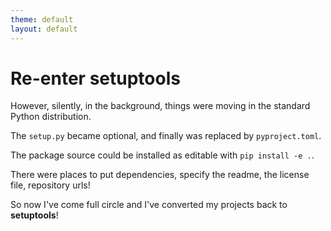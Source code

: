 ```yaml
---
theme: default
layout: default
---
```


# Re-enter setuptools

However, silently, in the background, things were moving in the standard Python
distribution.

The `setup.py` became optional, and finally was replaced by `pyproject.toml`.

The package source could be installed as editable with `pip install -e .`.

There were places to put dependencies, specify the readme, the license file,
repository urls!

So now I've come full circle and I've converted my projects back to **setuptools**!
